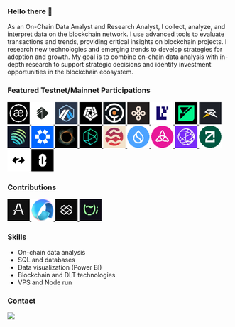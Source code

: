 ### Hello there 👋 

As an On-Chain Data Analyst and Research Analyst, I collect, analyze, and interpret data on the blockchain network. I use advanced tools to evaluate transactions and trends, providing critical insights on blockchain projects. I research new technologies and emerging trends to develop strategies for adoption and growth. My goal is to combine on-chain data analysis with in-depth research to support strategic decisions and identify investment opportunities in the blockchain ecosystem.

### Featured Testnet/Mainnet Participations

<a href="https://www.aevo.xyz/" target="_blank">
  <img src="https://github.com/nopBlink/nopBlink/blob/main/Icons/AEVO.png" alt="AEVO" width="50" height="50">
</a>
<a href="https://www.altlayer.io/" target="_blank">
  <img src="https://github.com/nopBlink/nopBlink/blob/main/Icons/ALT.png" alt="Altlayer" width="50" height="50">
</a>
<a href="https://arbitrum.io/" target="_blank">
  <img src="https://github.com/nopBlink/nopBlink/blob/main/Icons/ARB.png" alt="Arbitrum" width="50" height="50">
</a>
<a href="https://www.arkhamintelligence.com/" target="_blank">
  <img src="https://github.com/nopBlink/nopBlink/blob/main/Icons/ARKM.png" alt="ARKHAM" width="50" height="50">
</a>
<a href="https://babylonchain.io/" target="_blank">
  <img src="https://github.com/nopBlink/nopBlink/blob/main/Icons/BABYLON.jpg" alt="Babylon" width="50" height="50">
</a>
<a href="https://dymension.xyz/" target="_blank">
  <img src="https://github.com/nopBlink/nopBlink/blob/main/Icons/DYM.png" alt="Dymension" width="50" height="50">
</a>
<a href="https://www.eigenlayer.xyz/" target="_blank">
  <img src="https://github.com/nopBlink/nopBlink/blob/main/Icons/EIGEN.png" alt="EIGEN" width="50" height="50">
</a>
<a href="https://fuel.network/">
  <img src="https://github.com/nopBlink/nopBlink/blob/main/Icons/FUEL.png" alt="FUEL" width="50" height="50">
</a>
<a href="https://gameswift.io/" target="_blank">
  <img src="https://github.com/nopBlink/nopBlink/blob/main/Icons/GSWIFT.png" alt="GSWIFT" width="50" height="50">
</a>
<a href="https://station.jup.ag/" target="_blank">
  <img src="https://github.com/nopBlink/nopBlink/blob/main/Icons/JUP.png" alt="Jupiter" width="50" height="50">
</a>
<a href="https://omni.network/" target="_blank">
  <img src="https://github.com/nopBlink/nopBlink/blob/main/Icons/OMNI.png" alt="Omni" width="50" height="50">
</a>
<a href="https://penumbra.zone/">
  <img src="https://github.com/nopBlink/nopBlink/blob/main/Icons/UM.png" alt="Penumbra" width="50" height="50">
</a>
<a href="https://www.polyhedra.network/" target="_blank">
  <img src="https://github.com/nopBlink/nopBlink/blob/main/Icons/ZKJ.png" alt="Polyhedra" width="50" height="50">
</a>
<a href="https://www.sei.io/" target="_blank">
  <img src="https://github.com/nopBlink/nopBlink/blob/main/Icons/SEI.png" alt="SEI" width="50" height="50">
</a>
<a href="https://sui.io/" target="_blank">
  <img src="https://github.com/nopBlink/nopBlink/blob/main/Icons/SUI.png" alt="SUI" width="50" height="50">
</a>
<a href="https://taiko.xyz/" target="_blank">
  <img src="https://github.com/nopBlink/nopBlink/blob/main/Icons/TAIKO.png" alt="Taiko" width="50" height="50">
</a>
<a href="https://celestia.org/" target="_blank">
  <img src="https://github.com/nopBlink/nopBlink/blob/main/Icons/TIA.png" alt="Celestia" width="50" height="50">
</a>
<a href="https://www.zetachain.com/" target="_blank">
  <img src="https://github.com/nopBlink/nopBlink/blob/main/Icons/ZETA.png" alt="ZetaChain" width="50" height="50">
</a>
<a href="https://zksync.io/" target="_blank">
  <img src="https://github.com/nopBlink/nopBlink/blob/main/Icons/ZK.png" alt="ZkSync" width="50" height="50">
</a>
<a href="https://layerzero.network/" target="_blank">
  <img src="https://github.com/nopBlink/nopBlink/blob/main/Icons/ZRO.png" alt="LayerZero" width="50" height="50">
</a>

### Contributions

<a href="https://aleo.org/">
  <img src="https://github.com/nopBlink/nopBlink/blob/main/Icons/ALEO.png" alt="ALEO" width="50" height="50">
</a>
<a href="https://www.availproject.org/">
  <img src="https://github.com/nopBlink/nopBlink/blob/main/Icons/AVAIL.png" alt="AVAIL" width="50" height="50">
</a>
<a href="https://polyverse.polymerlabs.org/">
  <img src="https://github.com/nopBlink/nopBlink/blob/main/Icons/POLY.jpg" alt="Polymer" width="50" height="50">
</a>
<a href="https://tea.xyz/">
  <img src="https://github.com/nopBlink/nopBlink/blob/main/Icons/tea.jpg" alt="tea" width="50" height="50">
</a>

### Skills

- On-chain data analysis
- SQL and databases
- Data visualization (Power BI)
- Blockchain and DLT technologies
- VPS and Node run

### Contact

<a href="mailto:nopblinked@protonmail.com" target="_blank"> 
<img src="https://img.shields.io/badge/nopblinked@protonmail.com-purple?style=flat-roundedrectangle&logo=Gmail&logoColor=white" t=mail style="margin-bottom: 5px;" />

<!--

- Python and Machine Learning
- Python for data analysis
- Data visualization (Tableau) 
- Javascript, CSS & HTML basics

**nopBlink/nopBlink** is a ✨ _special_ ✨ repository because its `README.md` (this file) appears on your GitHub profile.
Here are some ideas to get you started:

- 🔭 I’m currently working on ...
- 🌱 I’m currently learning ...
- 👯 I’m looking to collaborate on ...
- 🤔 I’m looking for help with ...
- 💬 Ask me about ...
- 📫 How to reach me: ...
- 😄 Pronouns: ...
- ⚡ Fun fact: ...
-->
